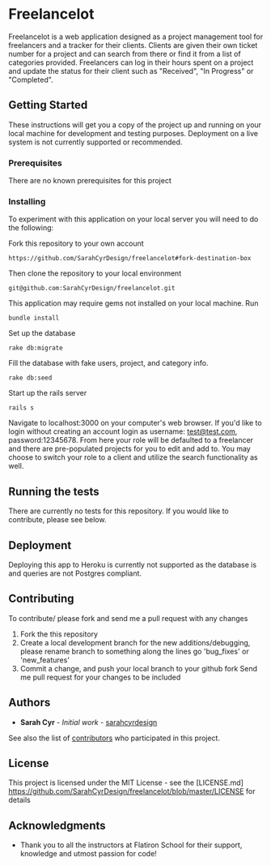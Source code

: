 # Freelancelot

Freelancelot is a web application designed as a project management tool for freelancers and a tracker for their clients. Clients are given their own ticket number for a project and can search from there or find it from a list of categories provided. Freelancers can log in their hours spent on a project and update the status for their client such as "Received", "In Progress" or "Completed".
## Getting Started

These instructions will get you a copy of the project up and running on your local machine for development and testing purposes. Deployment on a live system is not currently supported or recommended.

### Prerequisites

There are no known prerequisites for this project

### Installing
To experiment with this application on your local server you will need to do the following:

Fork this repository to your own account

```
https://github.com/SarahCyrDesign/freelancelot#fork-destination-box
```

Then clone the repository to your local environment

```
git@github.com:SarahCyrDesign/freelancelot.git
```

This application may require gems not installed on your local machine. Run

```
bundle install
```

Set up the database

```
rake db:migrate
```

Fill the database with fake users, project, and category info.
```
rake db:seed
```

Start up the rails server
```
rails s
```

Navigate to localhost:3000 on your computer's web browser. If you'd like to login without creating an account login as username: test@test.com, password:12345678. From here your role will be defaulted to a freelancer and there are pre-populated projects for you to edit and add to. You may choose to switch your role to a client and utilize the search functionality as well.
## Running the tests

There are currently no tests for this repository. If you would like to contribute, please see below.

## Deployment

Deploying this app to Heroku is currently not supported as the database is and queries are not Postgres compliant.


## Contributing

To contribute/ please fork and send me a pull request with any changes

   1) Fork the this repository
   2) Create a local development branch for the new additions/debugging, please rename branch to something along the lines go 'bug_fixes' or 'new_features'
   3) Commit a change, and push your local branch to your github fork
    Send me pull request for your changes to be included

## Authors

* **Sarah Cyr** - *Initial work* - [sarahcyrdesign](https://github.com/sarahcyrdesign)

See also the list of [contributors](https://github.com/sarahcyrdesign/freelancelot/contributors) who participated in this project.

## License

This project is licensed under the MIT License - see the [LICENSE.md] https://github.com/SarahCyrDesign/freelancelot/blob/master/LICENSE  for details

## Acknowledgments

* Thank you to all the instructors at Flatiron School for their support, knowledge and utmost passion for code!
